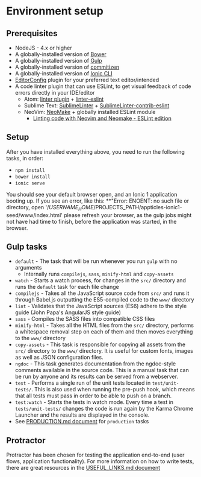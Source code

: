 # Environment setup

## Prerequisites

- NodeJS - 4.x or higher
- A globally-installed version of [Bower](https://bower.io/)
- A globally-installed version of [Gulp](http://gulpjs.com/)
- A globally-installed version of [commitizen](https://www.npmjs.com/package/commitizen)
- A globally-installed version of [Ionic CLI](http://ionicframework.com/docs/cli/install.html)
- [EditorConfig](http://editorconfig.org/) plugin for your preferred text editor/intended
- A code linter plugin that can use ESLint, to get visual feedback of code errors directly in your IDE/editor
  - Atom: [linter plugin](https://atom.io/packages/linter) + [linter-eslint](https://atom.io/packages/linter-eslint)
  - Sublime Text: [SublimeLinter](https://packagecontrol.io/packages/SublimeLinter) +  [SublimeLinter-contrib-eslint](https://packagecontrol.io/packages/SublimeLinter-contrib-eslint)
  - NeoVim: [NeoMake](https://github.com/neomake/neomake) + globally installed ESLint module
    - [Linting code with Neovim and Neomake - ESLint edition](https://gregjs.com/vim/2015/linting-code-with-neovim-and-neomake-eslint-edition/?=)

## Setup

After you have installed everything above, you need to run the following tasks, in order:

- `npm install`
- `bower install`
- `ionic serve`

You should see your default browser open, and an Ionic 1 application booting up.
If you see an error, like this: **"Error: ENOENT: no such file or directory, open '/$USERNAME_HOME/$PROJECTS_PATH/appticles-ionic1-seed/www/index.html'
please refresh your browser, as the gulp jobs might not have had time to finish, before the application was started, in the browser.

## Gulp tasks

- `default` - The task that will be run whenever you run `gulp` with no arguments
  - Internally runs `compilejs`, `sass`, `minify-html` and `copy-assets`
- `watch` - Starts a watch process, for changes in the `src/` directory and runs the `default`
task for each file change
- `compilejs` - Takes all the JavaScript source code from `src/` and runs it through Babel.js
outputting the ES5-compiled code to the `www/` directory
- `lint` - Validates that the JavaScript sources (ES6) adhere to the style guide (John Papa's AngularJS style guide)
- `sass` - Compiles the SASS files into compatible CSS files
- `minify-html` - Takes all the HTML files from the `src/` directory, performs a whitespace removal step
on each of them and then moves everything to the `www/` directory
- `copy-assets` - This task is responsible for copying all assets from the `src/` directory to the `www/` directory.
It is useful for custom fonts, images as well as JSON configuration files.
- `ngdoc` - This task generates documentation from the ngdoc-style comments available in the
source code. This is a manual task that can be run by anyone and its results can be served from a webserver.
- `test` - Performs a single run of the unit tests located in `test/unit-tests/`. This is also used when running the pre-push hook, which means that all tests must pass in order to be able to push on a branch.
- `test:watch` - Starts the tests in watch mode. Every time a test in `tests/unit-tests/` changes the code is run again by the Karma Chrome Launcher and the results are displayed in the console.
- See [PRODUCTION.md document](PRODUCTION.md) for `production` tasks

## Protractor

Protractor has been chosen for testing the application end-to-end (user flows, application functionality). For more information on how to write tests, there are great resources in the [USEFUL_LINKS.md document](USEFUL_LINKS.md)
